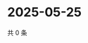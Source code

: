 # 2025-05-25

共 0 条

<!-- BEGIN ZHIHUQUESTIONS -->
<!-- 最后更新时间 Sun May 25 2025 04:11:29 GMT+0800 (China Standard Time) -->

<!-- END ZHIHUQUESTIONS -->
